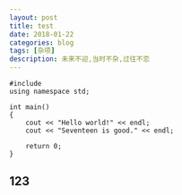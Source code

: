 ```yaml
---
layout: post
title: test
date: 2018-01-22
categories: blog
tags: [杂项]
description: 未来不迎,当时不杂,过往不恋
---
```



<pre><code class="html">#include<iostream>  
using namespace std;  
  
int main()  
{  
    cout << "Hello world!" << endl;  
    cout << "Seventeen is good." << endl;  
  
    return 0;  
}  </code></pre>



## 123





